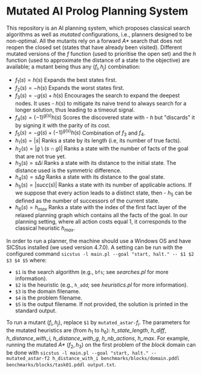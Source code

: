# Mutated AI Prolog Planning System
This repository is an AI planning system, which proposes classical search algorithms as well as *mutated* configurations, i.e., planners designed to be non-optimal. All the mutants rely on a forward *A\** search that does not reopen the closed set (states that have already been visited). Different mutated versions of the *f* function (used to prioritise the open set) and the *h* function (used to approximate the distance of a state to the objective) are available; a mutant being thus any $(f_i, h_j)$ combination:
- $f_{1}(s)=h(s)$ Expands the best states first.
- $f_{2}(s)=-h(s)$ Expands the worst states first.
- $f_{3}(s)=-g(s)+h(s)$ Encourages the search to expand the deepest nodes. It uses - $h(s)$ to mitigate its naive trend to always search for a longer solution, thus leading to a timeout signal.
- $f_{4}(s)=(-1)^{g(s)}h(s)$ Scores the discovered state with - $h$ but "discards" it by signing it with the parity of its cost.
- $f_{5}(s)=-g(s) + (-1)^{g(s)}h(s)$ Combination of $f_{3}$ and $f_{4}$.
- $h_{1}(s)=|s|$ Ranks a state by its length (i.e, its number of true facts).
- $h_{2}(s)=|g \setminus (s \cap g)|$ Ranks a state with the number of facts of the goal that are not true yet.
- $h_{3}(s)= s \Delta i$ Ranks a state with its distance to the initial state. The distance used is the symmetric difference.
- $h_{4}(s)=s \Delta g$ Ranks a state with its distance to the goal state.
- $h_{5}(s)=|succ(s)|$ Ranks a state with its number of applicable actions. If we suppose that every action leads to a distinct state, then - $h_{5}$ can be defined as the number of successors of the current state.
- $h_{6}(s)=h_{max}$ Ranks a state with the index of the first fact layer of the relaxed planning graph which contains all the facts of the goal. In our planning setting, where all action costs equal 1, it corresponds to the classical heuristic $h_{max}$.

In order to run a planner, the machine should use a Windows OS and have SICStus installed (we used version 4.7.0). A setting can be run with the configured command `sicstus -l main.pl --goal "start, halt." -- $1 $2 $3 $4 $5` where:
- `$1` is the search algorithm (e.g., `bfs`; see *searches.pl* for more information).
- `$2` is the heuristic (e.g., `h_add`; see *heuristics.pl* for more information).
- `$3` is the domain filename.
- `$4` is the problem filename.
- `$5` is the output filename. If not provided, the solution is printed in the standard output.

To run a mutant $(f_i, h_j)$, replace `$1` by `mutated_astar-`$f_i$. The parameters for the mutated heuristics are (from $h_1$ to $h_6$): *h_state_length*, *h_diff*, *h_distance_with_i*, *h_distance_with_g*, *h_nb_actions*, *h_max*. For example, running the mutated *A\** $(f_2, h_3)$ on the first problem of the *block* domain can be done with `sicstus -l main.pl --goal "start, halt." -- mutated_astar-f2 h_distance_with_i benchmarks/blocks/domain.pddl benchmarks/blocks/task01.pddl output.txt`.
